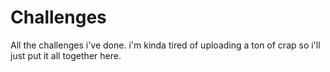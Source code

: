 # Challenges
All the challenges i've done. i'm kinda tired of uploading a ton of crap so i'll just put it all together here.
